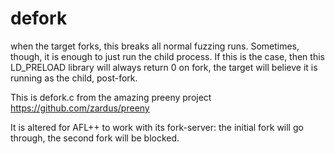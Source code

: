 # defork

when the target forks, this breaks all normal fuzzing runs.
Sometimes, though, it is enough to just run the child process.
If this is the case, then this LD_PRELOAD library will always return 0 on fork,
the target will believe it is running as the child, post-fork.

This is defork.c from the amazing preeny project
https://github.com/zardus/preeny

It is altered for AFL++ to work with its fork-server: the initial fork will go through, the second fork will be blocked.
